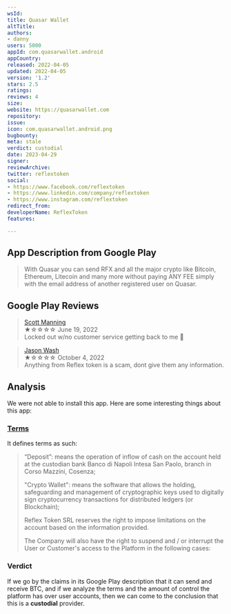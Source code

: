 ```yaml
---
wsId: 
title: Quasar Wallet
altTitle: 
authors:
- danny 
users: 5000
appId: com.quasarwallet.android
appCountry: 
released: 2022-04-05
updated: 2022-04-05
version: '1.2'
stars: 2.5
ratings: 
reviews: 4
size: 
website: https://quasarwallet.com
repository: 
issue: 
icon: com.quasarwallet.android.png
bugbounty: 
meta: stale
verdict: custodial
date: 2023-04-29
signer: 
reviewArchive: 
twitter: reflextoken
social: 
- https://www.facebook.com/reflextoken
- https://www.linkedin.com/company/reflextoken
- https://www.instagram.com/reflextoken
redirect_from: 
developerName: ReflexToken
features: 

---
```


## App Description from Google Play 

> With Quasar you can send RFX and all the major crypto like Bitcoin, Ethereum, Litecoin and many more without paying ANY FEE simply with the email address of another registered user on Quasar.

## Google Play Reviews 

> [Scott Manning](https://play.google.com/store/apps/details?id=com.quasarwallet.android&gl=us)<br>
  ★☆☆☆☆ June 19, 2022 <br>
       Locked out w/no customer service getting back to me 🤨

> [Jason Wash](https://play.google.com/store/apps/details?id=com.quasarwallet.android&gl=us)<br>
  ★☆☆☆☆ October 4, 2022 <br>
       Anything from Reflex token is a scam, dont give them any information.
       
## Analysis 

We were not able to install this app. Here are some interesting things about this app: 

### [Terms](https://quasarwallet.com/documents/terms-en.pdf) 

It defines terms as such:

> “Deposit”: means the operation of inflow of cash on the account held at the custodian bank Banco di Napoli
Intesa San Paolo, branch in Corso Mazzini, Cosenza; 
> 
> "Crypto Wallet": means the software that allows the holding, safeguarding and management of cryptographic keys used to digitally sign cryptocurrency transactions for distributed ledgers (or Blockchain);
>
> Reflex Token SRL reserves the right to impose limitations on the account based on the information provided.
> 
> The Company will also have the right to suspend and / or interrupt the User or Customer's access to the Platform
in the following cases:

### Verdict 

If we go by the claims in its Google Play description that it can send and receive BTC, and if we analyze the terms and the amount of control the platform has over user accounts, then we can come to the conclusion that this is a **custodial** provider.